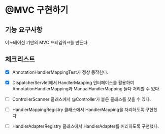 # @MVC 구현하기

## 기능 요구사항
어노테이션 기반의 MVC 프레임워크를 만든다.  

## 체크리스트
- [x] AnnotationHandlerMappingTest가 정상 동작한다.  
- [x] DispatcherServlet에서 HandlerMapping 인터페이스를 활용하여 AnnotationHandlerMapping과 ManualHandlerMapping 둘다 처리할 수 있다.  

- [ ] ControllerScanner 클래스에서 @Controller가 붙은 클래스를 찾을 수 있다.
- [ ] HandlerMappingRegistry 클래스에서 HandlerMapping을 처리하도록 구현했다.
- [ ] HandlerAdapterRegistry 클래스에서 HandlerAdapter를 처리하도록 구현했다.

